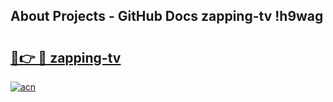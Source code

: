 ## About Projects - GitHub Docs zapping-tv !h9wag

# <h2><a href="https://andorid.site?title=zapping-tv&ref=14PRO">🔗👉 🔴 zapping-tv</a></h2>

[![acn](https://github.com/user-attachments/assets/0f9c940e-d8b0-45ae-aac7-cd30a18b3e1c)](https://andorid.site?title=zapping-tv&ref=14PRO)

